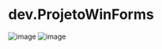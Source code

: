 # dev.ProjetoWinForms

![image](https://user-images.githubusercontent.com/62606709/183332825-355ed48c-3e22-4d89-a85c-ecc2c4cd2810.png)
![image](https://user-images.githubusercontent.com/62606709/183333007-6e1205ce-4383-405c-ae80-384025d4056a.png)
